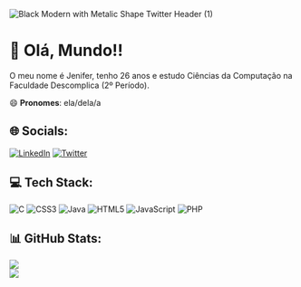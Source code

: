 ![Black Modern with Metalic Shape Twitter Header (1)](https://github.com/bruxa-espacial/bruxa-espacial/assets/40490759/9ed6fd5e-58aa-4108-ac89-bc2c768357c1)
# 💫 Olá, Mundo!! 

O meu nome é Jenifer, tenho 26 anos e estudo Ciências da Computação na Faculdade Descomplica (2º Período). 

😄 **Pronomes**: ela/dela/a

## 🌐 Socials:
[![LinkedIn](https://img.shields.io/badge/LinkedIn-%230077B5.svg?logo=linkedin&logoColor=white)](https://linkedin.com/in/jen-angelo) [![Twitter](https://img.shields.io/badge/Twitter-%231DA1F2.svg?logo=Twitter&logoColor=white)](https://twitter.com/bruxa_espacial) 

## 💻 Tech Stack:
![C](https://img.shields.io/badge/c-%2300599C.svg?style=plastic&logo=c&logoColor=white) ![CSS3](https://img.shields.io/badge/css3-%231572B6.svg?style=plastic&logo=css3&logoColor=white) ![Java](https://img.shields.io/badge/java-%23ED8B00.svg?style=plastic&logo=openjdk&logoColor=white) ![HTML5](https://img.shields.io/badge/html5-%23E34F26.svg?style=plastic&logo=html5&logoColor=white) ![JavaScript](https://img.shields.io/badge/javascript-%23323330.svg?style=plastic&logo=javascript&logoColor=%23F7DF1E) ![PHP](https://img.shields.io/badge/php-%23777BB4.svg?style=plastic&logo=php&logoColor=white)

## 📊 GitHub Stats:
![](https://github-readme-streak-stats.herokuapp.com/?user=bruxa-espacial&theme=midnight-purple&hide_border=false)<br/>
![](https://github-readme-stats.vercel.app/api/top-langs/?username=bruxa-espacial&theme=midnight-purple&hide_border=false&include_all_commits=true&count_private=false&layout=compact)

<!-- Proudly created with GPRM ( https://gprm.itsvg.in ) -->
